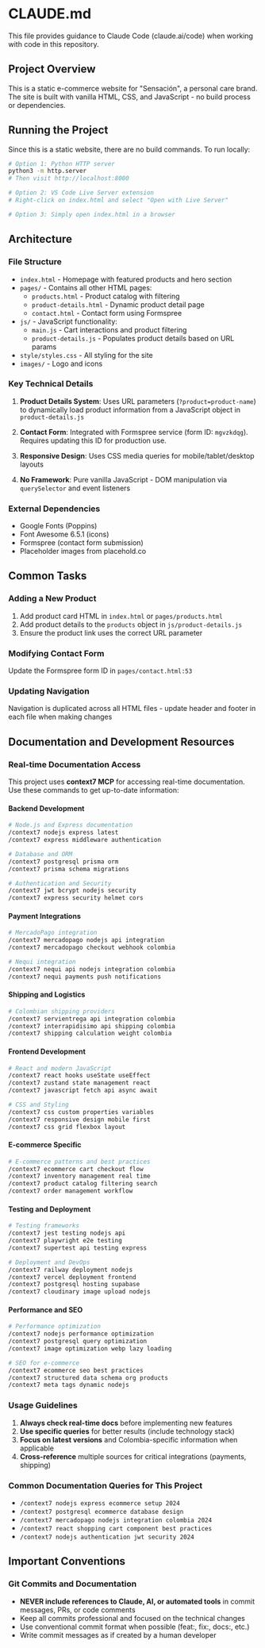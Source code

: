 # CLAUDE.md

This file provides guidance to Claude Code (claude.ai/code) when working with code in this repository.

## Project Overview

This is a static e-commerce website for "Sensación", a personal care brand. The site is built with vanilla HTML, CSS, and JavaScript - no build process or dependencies.

## Running the Project

Since this is a static website, there are no build commands. To run locally:

```bash
# Option 1: Python HTTP server
python3 -m http.server
# Then visit http://localhost:8000

# Option 2: VS Code Live Server extension
# Right-click on index.html and select "Open with Live Server"

# Option 3: Simply open index.html in a browser
```

## Architecture

### File Structure
- `index.html` - Homepage with featured products and hero section
- `pages/` - Contains all other HTML pages:
  - `products.html` - Product catalog with filtering
  - `product-details.html` - Dynamic product detail page
  - `contact.html` - Contact form using Formspree
- `js/` - JavaScript functionality:
  - `main.js` - Cart interactions and product filtering
  - `product-details.js` - Populates product details based on URL params
- `style/styles.css` - All styling for the site
- `images/` - Logo and icons

### Key Technical Details

1. **Product Details System**: Uses URL parameters (`?product=product-name`) to dynamically load product information from a JavaScript object in `product-details.js`

2. **Contact Form**: Integrated with Formspree service (form ID: `mgvzkdqg`). Requires updating this ID for production use.

3. **Responsive Design**: Uses CSS media queries for mobile/tablet/desktop layouts

4. **No Framework**: Pure vanilla JavaScript - DOM manipulation via `querySelector` and event listeners

### External Dependencies
- Google Fonts (Poppins)
- Font Awesome 6.5.1 (icons)
- Formspree (contact form submission)
- Placeholder images from placehold.co

## Common Tasks

### Adding a New Product
1. Add product card HTML in `index.html` or `pages/products.html`
2. Add product details to the `products` object in `js/product-details.js`
3. Ensure the product link uses the correct URL parameter

### Modifying Contact Form
Update the Formspree form ID in `pages/contact.html:53`

### Updating Navigation
Navigation is duplicated across all HTML files - update header and footer in each file when making changes

## Documentation and Development Resources

### Real-time Documentation Access
This project uses **context7 MCP** for accessing real-time documentation. Use these commands to get up-to-date information:

#### Backend Development
```bash
# Node.js and Express documentation
/context7 nodejs express latest
/context7 express middleware authentication

# Database and ORM
/context7 postgresql prisma orm
/context7 prisma schema migrations

# Authentication and Security
/context7 jwt bcrypt nodejs security
/context7 express security helmet cors
```

#### Payment Integrations
```bash
# MercadoPago integration
/context7 mercadopago nodejs api integration
/context7 mercadopago checkout webhook colombia

# Nequi integration  
/context7 nequi api nodejs integration colombia
/context7 nequi payments push notifications
```

#### Shipping and Logistics
```bash
# Colombian shipping providers
/context7 servientrega api integration colombia
/context7 interrapidisimo api shipping colombia
/context7 shipping calculation weight colombia
```

#### Frontend Development
```bash
# React and modern JavaScript
/context7 react hooks useState useEffect
/context7 zustand state management react
/context7 javascript fetch api async await

# CSS and Styling
/context7 css custom properties variables
/context7 responsive design mobile first
/context7 css grid flexbox layout
```

#### E-commerce Specific
```bash
# E-commerce patterns and best practices
/context7 ecommerce cart checkout flow
/context7 inventory management real time
/context7 product catalog filtering search
/context7 order management workflow
```

#### Testing and Deployment
```bash
# Testing frameworks
/context7 jest testing nodejs api
/context7 playwright e2e testing
/context7 supertest api testing express

# Deployment and DevOps
/context7 railway deployment nodejs
/context7 vercel deployment frontend
/context7 postgresql hosting supabase
/context7 cloudinary image upload nodejs
```

#### Performance and SEO
```bash
# Performance optimization
/context7 nodejs performance optimization
/context7 postgresql query optimization
/context7 image optimization webp lazy loading

# SEO for e-commerce
/context7 ecommerce seo best practices
/context7 structured data schema org products
/context7 meta tags dynamic nodejs
```

### Usage Guidelines
1. **Always check real-time docs** before implementing new features
2. **Use specific queries** for better results (include technology stack)
3. **Focus on latest versions** and Colombia-specific information when applicable
4. **Cross-reference** multiple sources for critical integrations (payments, shipping)

### Common Documentation Queries for This Project
- `/context7 nodejs express ecommerce setup 2024`
- `/context7 postgresql ecommerce database design`
- `/context7 mercadopago nodejs integration colombia 2024`
- `/context7 react shopping cart component best practices`
- `/context7 nodejs authentication jwt security 2024`

## Important Conventions

### Git Commits and Documentation
- **NEVER include references to Claude, AI, or automated tools** in commit messages, PRs, or code comments
- Keep all commits professional and focused on the technical changes
- Use conventional commit format when possible (feat:, fix:, docs:, etc.)
- Write commit messages as if created by a human developer